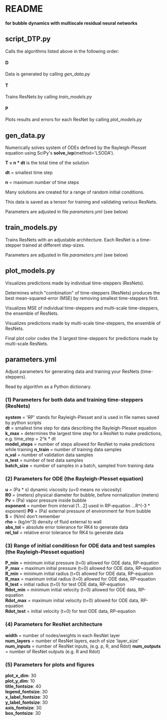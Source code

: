 # README
#### for bubble dynamics with multiscale residual neural networks

## script_DTP.py
Calls the algorithms listed above in the following order:
#### D
Data is generated by calling *gen_data.py*
#### T 
Trains ResNets by calling *train_models.py*
#### P 
Plots results and errors for each ResNet by calling *plot_models.py*

## gen_data.py

Numerically solves system of ODEs defined by the Rayleigh-Plesset equation using SciPy's **solve_ivp**(method='LSODA').

**T = n * dt** is the total time of the solution

**dt** = smallest time step

**n** = maximum number of time steps

Many solutions are created for a range of random initial conditions. 

This data is saved as a tensor for training and validating various ResNets.

Parameters are adjusted in file *parameters.yml* (see below)

## train_models.py

Trains ResNets with an adjustable architecture. Each ResNet is a time-stepper trained at different step-sizes.

Parameters are adjusted in file *parameters.yml* (see below)

## plot_models.py

Visualizes predictions made by individual time-steppers (ResNets).

Determines which "combination" of time-steppers (ResNets) produces the best mean-squared-error (MSE) by removing smallest time-steppers first.

Visualizes MSE of individual time-steppers and multi-scale time-steppers, the ensemble of ResNets.

Visualizes predictions made by multi-scale time-steppers, the ensemble of ResNets.

Final plot color codes the 3 largest time-steppers for predictions made by multi-scale ResNets.

## parameters.yml 

Adjust parameters for generating data and training your ResNets (time-steppers).  

Read by algorithm as a Python dictionary. 

### (1) Parameters for both data and training time-steppers (ResNets)

**system** = 'RP' stands for Rayleigh-Plesset and is used in file names saved by python scripts  
**dt** = smallest time step for data describing the Rayleigh-Plesset equation  
**k_max** = determines the largest time step for a ResNet to make predictions, e.g. time_step = 2^k * dt   
**model_steps** = number of steps allowed for ResNet to make predictions while training
**n_train** = number of training data samples  
**n_val** = number of validation data samples  
**n_test** = number of test data samples  
**batch_size** = number of samples in a batch, sampled from training data  

### (2) Parameters for ODE (the Rayleigh-Plesset equation)

**u** = (Pa * s) dynamic viscosity (u=0 means no viscosity)  
**R0** = (meters) physical diameter for bubble, before normalization (meters)  
**Pv** = (Pa) vapor pressure inside bubble  
**exponent** = number from interval [1...2] used in RP-equation ...R^(-3 * exponent)
**P0** = (Pa) external pressure of environment far from bubble  
**S** = (N/m) don't remember  
**rho** = (kg/m^3) density of fluid external to wall  
**abs_tol** = absolute error tolerance for RK4 to generate data  
**rel_tol** = relative error tolerance for RK4 to generate data  

### (3) Range of initial conditiosn for ODE data and test samples (the Rayleigh-Plesset equation)

**P_min** = minimum initial pressure (t=0) allowed for ODE data, RP-equation  
**P_max** = maximum initial pressure (t=0) allowed for ODE data, RP-equation  
**R_min** = minimum initial radius (t=0) allowed for ODE data, RP-equation  
**R_max** = maximum initial radius (t=0) allowed for ODE data, RP-equation  
**R_test** = initial radius (t=0) for test ODE data, RP-equation  
**Rdot_min** = minimum initial velocity (t=0) allowed for ODE data, RP-equation  
**Rdot_max** = maximum initial velocity (t=0) allowed for ODE data, RP-equation  
**Rdot_test** = initial velocity (t=0) for test ODE data, RP-equation  

### (4) Parameters for ResNet architecture

**width** = number of nodes/weights in each ResNet layer  
**num_layers** = number of ResNet layers, each of size 'layer_size'  
**num_inputs** = number of ResNet inputs, (e.g. p, R, and Rdot) 
**num_outputs** = number of ResNet outputs (e.g. R and Rdot)

### (5) Parameters for plots and figures

**plot_x_dim**: 30  
**plot_y_dim**: 10  
**title_fontsize**: 40  
**legend_fontsize**: 30  
**x_label_fontsize**: 30  
**y_label_fontsize**: 30  
**axis_fontsize**: 30  
**box_fontsize**: 30  
